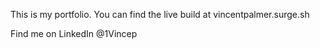 This is my portfolio. You can find the live build at vincentpalmer.surge.sh

Find me on LinkedIn @1Vincep